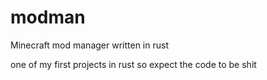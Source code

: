 # modman

Minecraft mod manager written in rust

one of my first projects in rust so expect the code to be shit
